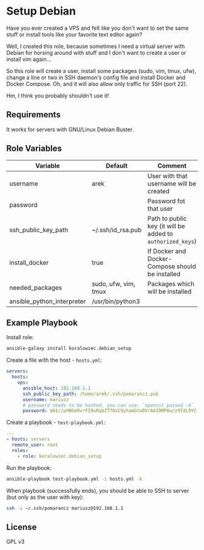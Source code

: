 Setup Debian
=========

Have you ever created a VPS and felt like you don't want to set the same stuff or install tools like your favorite text editor again? 

Well, I created this role, because sometimes I need a virtual server with Debian for horsing around with stuff and I don't want to create a user or install vim again...

So this role will create a user, install some packages (sudo, vim, tmux, ufw), change a line or two in SSH daemon's config file and install Docker and Docker Compose. Oh, and it will also allow only traffic for SSH (port 22).

Hm, I think you probably shouldn't use it! 

Requirements
------------

It works for servers with GNU/Linux Debian Buster. 

Role Variables
--------------

| Variable                   | Default              | Comment                                                    |
| --------                   | -------              | --------                                                   |
| username                   | arek                 | User with that username will be created                    |
| password                   |                      | Password fot that user                                     |
| ssh_public_key_path        | ~/.ssh/id_rsa.pub    | Path to public key (it will be added to `authorized_keys`) |
| install_docker             | true                 | If Docker and Docker-Compose should be installed           |
| needed_packages            | sudo, ufw, vim, tmux | Packages which will be installed                           |
| ansible_python_interpreter | /usr/bin/python3     |                                                            |

Example Playbook
----------------

Install role:

```bash
ansible-galaxy install koralowiec.debian_setup
```

Create a file with the host - `hosts.yml`:

```yaml
servers:
  hosts:
    vps:
      ansible_host: 192.168.1.1
      ssh_public_key_path: /home/arek/.ssh/pomarancz.pub
      username: mariusz
      # password needs to be hashed, you can use: `openssl passwd -6`
      password: $6$//pHBGeRvrFI9uRq$ZT70sC9yhamGtwDVrAAIDMP6w/z9TdL9YCf4ncmfJrnr09Sjfl0341C5OyPSSJ3n1X3wyNyoHEMt/bY7a4.0d1
```

Create a playbook - `test-playbook.yml`:

```yaml
---
- hosts: servers
  remote_user: root
  roles:
    - role: koralowiec.debian_setup
```

Run the playbook:

```bash
ansible-playbook test-playbook.yml -i hosts.yml -k
```

When playbook (successfully ends), you should be able to SSH to server (but only as the user with key):

```bash
ssh -i ~/.ssh/pomarancz mariusz@192.168.1.1
```

License
-------

GPL v3
